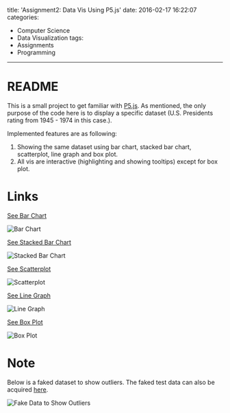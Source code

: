 title: 'Assignment2: Data Vis Using P5.js'
date: 2016-02-17 16:22:07
categories:
- Computer Science
- Data Visualization
tags:
- Assignments
- Programming
---

# README

This is a small project to get familiar with [P5.js](http://p5js.org/). As mentioned, the only purpose of the code here is to display a specific dataset (U.S. Presidents rating from 1945 - 1974 in this case.).

Implemented features are as following:
1. Showing the same dataset using bar chart, stacked bar chart, scatterplot, line graph and box plot.
2. All vis are interactive (highlighting and showing tooltips) except for box plot.

# Links

[See Bar Chart](http://hanjoes.github.io/vis/assignments/assignment2/barchart.html)

![Bar Chart](/blog/images/barchart.png)

[See Stacked Bar Chart](http://hanjoes.github.io/vis/assignments/assignment2/stackedbarchart.html)

![Stacked Bar Chart](/blog/images/stackedbarchart.png)

[See Scatterplot](http://hanjoes.github.io/vis/assignments/assignment2/scatterplot.html)

![Scatterplot](/blog/images/scatterplot.png)

[See Line Graph](http://hanjoes.github.io/vis/assignments/assignment2/linegraph.html)

![Line Graph](/blog/images/linegraph.png)

[See Box Plot](http://hanjoes.github.io/vis/assignments/assignment2/boxplot.html)

![Box Plot](/blog/images/boxplot.png)

# Note

Below is a faked dataset to show outliers. The faked test data can also be acquired [here](http://http://hanjoes.github.io/vis/assignments/assignment2/presidents_fake.csv).

![Fake Data to Show Outliers](/blog/images/fake.png)
